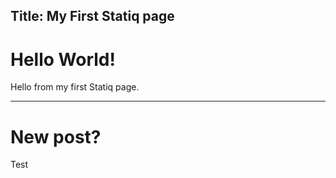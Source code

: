 ﻿Title: My First Statiq page
---
# Hello World!

Hello from my first Statiq page.

---

# New post?

Test